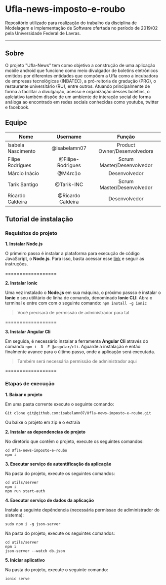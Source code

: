 # Ufla-news-imposto-e-roubo
  Repositório utilizado para realização do trabalho da disciplina de Modelagem e Implementação de Software ofertada no período de 2019/02 pela Universidade Federal de Lavras.

<hr> 

## Sobre
  O projeto "Ufla-News" tem como objetivo a construção de uma aplicação mobile android que funcione como meio divulgador de boletins eletrônicos emitidos por diferentes entidades que compõem a Ufla como a incubadora de empresas tecnológicas (INBATEC), a pró-reitoria de gradução (PRG), o restaurante universitário (RU), entre outros. Atuando principalmente de forma a facilitar a divulgação, acesso e organização desses boletins, o aplciativo também dispõe de um ambiente de interação social de forma análoga ao encontrado em redes sociais conhecidas como youtube, twitter e facebook.
  
  
  

## Equipe

| Nome       | Username         | Função  |
| ------------- |:-------------:|:-------------:|
| Isabela Nascimento   | @isabelamn07 |  Product Owner/Desenvolvedora |
| Filipe Rodrigues     | @Filipe-Rodrigues      |  Scrum Master/Desenvolvedor |
| Márcio Inácio | @M4rc1o     |  Desenvolvedor  |
| Tarik Santigo| @Tarik-INC    |   Scrum Master/Desenvolvedor |
| Ricardo Caldeira| @Ricardo Caldeira     |  Desenvolvedor |



## Tutorial de instalação

### Requisitos do projeto

**1.  Instalar Node.js**

O primeiro passo é instalar a plataforma para execução de código JavaScript, o **Node.js**. Para isso, basta acessar esse [link](https://nodejs.org/en/ "NodeJS") e seguir as instruções.

==================

**2.  Instalar Ionic** 

Uma vez instalado o **Node.js** em sua máquina, o próximo passso é instalar o **Ionic** e seu utilitário de linha de comando, denominado **Ionic CLI**. Abra o terminal e entre com com o seguinte comando: `npm install -g ionic`

> Você precisará de permissão de administrador para tal

==================

**3. Instalar Angular Cli**

Em seguida, é necessário instalar a ferramenta **Angular Cli** através do comando `npm i -D -E @angular/cli`. Aguarde a instalação e então finalmente avance para o último passo, onde a aplicação será executada.

> Também será necessária permissão de administrador aqui

==================


### Etapas de execução

**1. Baixar o projeto**

Em uma pasta corrente execute o seguinte comando:
```
Git clone git@github.com:isabelamn07/Ufla-news-imposto-e-roubo.git
```
Ou baixe o projeto em zip e o extraia

**2. Instalar as dependencias do projeto**

No diretório que contêm o projeto, execute os seguintes comandos:
```
cd Ufla-news-imposto-e-roubo
npm i
```
**3. Executar serviço de autentificação da aplicação**

Na pasta do projeto, execute os seguintes comandos:
```
cd utils/server
npm i
npm run start-auth
```

**4. Executar serviço de dados da aplicação**

Instale a seguinte depêndencia (necessária permissao de adiministrador do sistema): 
```
sudo npm i -g json-server
```

Na pasta do projeto, execute os seguintes comandos:
```
cd utils/server
npm i
json-server --watch db.json
```
**5. Iniciar aplicativo**

Na pasta do projeto, execute o seguinte comando:
```
ionic serve
```
